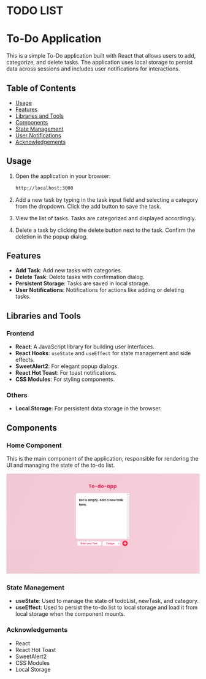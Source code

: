 # TODO LIST
 # To-Do Application

This is a simple To-Do application built with React that allows users to add, categorize, and delete tasks. The application uses local storage to persist data across sessions and includes user notifications for interactions.

## Table of Contents
- [Usage](#usage)
- [Features](#features)
- [Libraries and Tools](#libraries-and-tools)
- [Components](#components)
- [State Management](#state-management)
- [User Notifications](#user-notifications)
- [Acknowledgements](#acknowledgements)


## Usage

1. Open the application in your browser:
    ```bash
    http://localhost:3000
    ```

2. Add a new task by typing in the task input field and selecting a category from the dropdown. Click the add button to save the task.

3. View the list of tasks. Tasks are categorized and displayed accordingly.

4. Delete a task by clicking the delete button next to the task. Confirm the deletion in the popup dialog.

## Features

- **Add Task**: Add new tasks with categories.
- **Delete Task**: Delete tasks with confirmation dialog.
- **Persistent Storage**: Tasks are saved in local storage.
- **User Notifications**: Notifications for actions like adding or deleting tasks.

## Libraries and Tools

### Frontend

- **React**: A JavaScript library for building user interfaces.
- **React Hooks**: `useState` and `useEffect` for state management and side effects.
- **SweetAlert2**: For elegant popup dialogs.
- **React Hot Toast**: For toast notifications.
- **CSS Modules**: For styling components.

### Others

- **Local Storage**: For persistent data storage in the browser.

## Components

### Home Component

This is the main component of the application, responsible for rendering the UI and managing the state of the to-do list.

![todolist](./readme.png)

### State Management
- **useState**: Used to manage the state of todoList, newTask, and category.
- **useEffect**: Used to persist the to-do list to local storage and load it from local storage when the component mounts.

### Acknowledgements
- React
- React Hot Toast
- SweetAlert2
- CSS Modules
- Local Storage
